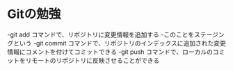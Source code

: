 # Gitの勉強
-git add コマンドで、リポジトリに変更情報を追加する
	-このことをステージングという
-git commit コマンドで、リポジトリのインデックスに追加された変更情報にコメントを付けてコミットできる
-git push コマンドで、ローカルのコミットをリモートのリポジトリに反映させることができる
